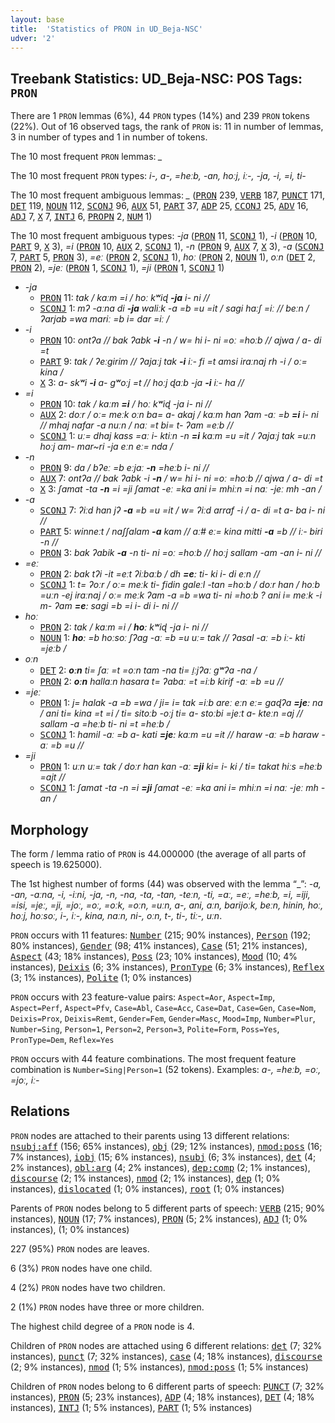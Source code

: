```yaml
---
layout: base
title:  'Statistics of PRON in UD_Beja-NSC'
udver: '2'
---
```


## Treebank Statistics: UD_Beja-NSC: POS Tags: `PRON`

There are 1 `PRON` lemmas (6%), 44 `PRON` types (14%) and 239 `PRON` tokens (22%).
Out of 16 observed tags, the rank of `PRON` is: 11 in number of lemmas, 3 in number of types and 1 in number of tokens.

The 10 most frequent `PRON` lemmas: <em>_</em>

The 10 most frequent `PRON` types:  <em>i-, a-, =heːb, -an, hoːj, iː-, -ja, -i, =i, ti-</em>

The 10 most frequent ambiguous lemmas: <em>_</em> (<tt><a href="bej_nsc-pos-PRON.html">PRON</a></tt> 239, <tt><a href="bej_nsc-pos-VERB.html">VERB</a></tt> 187, <tt><a href="bej_nsc-pos-PUNCT.html">PUNCT</a></tt> 171, <tt><a href="bej_nsc-pos-DET.html">DET</a></tt> 119, <tt><a href="bej_nsc-pos-NOUN.html">NOUN</a></tt> 112, <tt><a href="bej_nsc-pos-SCONJ.html">SCONJ</a></tt> 96, <tt><a href="bej_nsc-pos-AUX.html">AUX</a></tt> 51, <tt><a href="bej_nsc-pos-PART.html">PART</a></tt> 37, <tt><a href="bej_nsc-pos-ADP.html">ADP</a></tt> 25, <tt><a href="bej_nsc-pos-CCONJ.html">CCONJ</a></tt> 25, <tt><a href="bej_nsc-pos-ADV.html">ADV</a></tt> 16, <tt><a href="bej_nsc-pos-ADJ.html">ADJ</a></tt> 7, <tt><a href="bej_nsc-pos-X.html">X</a></tt> 7, <tt><a href="bej_nsc-pos-INTJ.html">INTJ</a></tt> 6, <tt><a href="bej_nsc-pos-PROPN.html">PROPN</a></tt> 2, <tt><a href="bej_nsc-pos-NUM.html">NUM</a></tt> 1)

The 10 most frequent ambiguous types:  <em>-ja</em> (<tt><a href="bej_nsc-pos-PRON.html">PRON</a></tt> 11, <tt><a href="bej_nsc-pos-SCONJ.html">SCONJ</a></tt> 1), <em>-i</em> (<tt><a href="bej_nsc-pos-PRON.html">PRON</a></tt> 10, <tt><a href="bej_nsc-pos-PART.html">PART</a></tt> 9, <tt><a href="bej_nsc-pos-X.html">X</a></tt> 3), <em>=i</em> (<tt><a href="bej_nsc-pos-PRON.html">PRON</a></tt> 10, <tt><a href="bej_nsc-pos-AUX.html">AUX</a></tt> 2, <tt><a href="bej_nsc-pos-SCONJ.html">SCONJ</a></tt> 1), <em>-n</em> (<tt><a href="bej_nsc-pos-PRON.html">PRON</a></tt> 9, <tt><a href="bej_nsc-pos-AUX.html">AUX</a></tt> 7, <tt><a href="bej_nsc-pos-X.html">X</a></tt> 3), <em>-a</em> (<tt><a href="bej_nsc-pos-SCONJ.html">SCONJ</a></tt> 7, <tt><a href="bej_nsc-pos-PART.html">PART</a></tt> 5, <tt><a href="bej_nsc-pos-PRON.html">PRON</a></tt> 3), <em>=eː</em> (<tt><a href="bej_nsc-pos-PRON.html">PRON</a></tt> 2, <tt><a href="bej_nsc-pos-SCONJ.html">SCONJ</a></tt> 1), <em>hoː</em> (<tt><a href="bej_nsc-pos-PRON.html">PRON</a></tt> 2, <tt><a href="bej_nsc-pos-NOUN.html">NOUN</a></tt> 1), <em>oːn</em> (<tt><a href="bej_nsc-pos-DET.html">DET</a></tt> 2, <tt><a href="bej_nsc-pos-PRON.html">PRON</a></tt> 2), <em>=jeː</em> (<tt><a href="bej_nsc-pos-PRON.html">PRON</a></tt> 1, <tt><a href="bej_nsc-pos-SCONJ.html">SCONJ</a></tt> 1), <em>=ji</em> (<tt><a href="bej_nsc-pos-PRON.html">PRON</a></tt> 1, <tt><a href="bej_nsc-pos-SCONJ.html">SCONJ</a></tt> 1)


* <em>-ja</em>
  * <tt><a href="bej_nsc-pos-PRON.html">PRON</a></tt> 11: <em>tak / kaːm =i / hoː kʷiɖ <b>-ja</b> i- ni //</em>
  * <tt><a href="bej_nsc-pos-SCONJ.html">SCONJ</a></tt> 1: <em>mʔ -aːna di <b>-ja</b> waliːk -a =b =u =it / sagi haːʃ =iː // beːn / ʔarjab =wa mariː =b i= dar =iː /</em>
* <em>-i</em>
  * <tt><a href="bej_nsc-pos-PRON.html">PRON</a></tt> 10: <em>ontʔa // bak ʔabk <b>-i</b> -n / w= hi i- ni =oː =hoːb // ajwa / a- di =t</em>
  * <tt><a href="bej_nsc-pos-PART.html">PART</a></tt> 9: <em>tak / ʔeːgirim // ʔajaːj tak <b>-i</b> iː- fi =t amsi iraːnaj rh -i / oː= kina /</em>
  * <tt><a href="bej_nsc-pos-X.html">X</a></tt> 3: <em>a- skʷi <b>-i</b> a- gʷoːj =t // hoːj ɖaːb -ja <b>-i</b> iː- ha //</em>
* <em>=i</em>
  * <tt><a href="bej_nsc-pos-PRON.html">PRON</a></tt> 10: <em>tak / kaːm <b>=i</b> / hoː kʷiɖ -ja i- ni //</em>
  * <tt><a href="bej_nsc-pos-AUX.html">AUX</a></tt> 2: <em>doːr / oː= meːk oːn ba= a- akaj / kaːm han ʔam -aː =b <b>=i</b> i- ni // mhaj nafar -a nuːn / naː =t bi= t- ʔam =eːb //</em>
  * <tt><a href="bej_nsc-pos-SCONJ.html">SCONJ</a></tt> 1: <em>uː= dhaj kass =aː i- ktiːn -n <b>=i</b> kaːm =u =it / ʔajaːj tak =uːn hoːj am- mar~ri -ja eːn eː= nda /</em>
* <em>-n</em>
  * <tt><a href="bej_nsc-pos-PRON.html">PRON</a></tt> 9: <em>da / bʔeː =b eːjaː <b>-n</b> =heːb i- ni //</em>
  * <tt><a href="bej_nsc-pos-AUX.html">AUX</a></tt> 7: <em>ontʔa // bak ʔabk -i <b>-n</b> / w= hi i- ni =oː =hoːb // ajwa / a- di =t</em>
  * <tt><a href="bej_nsc-pos-X.html">X</a></tt> 3: <em>ʃamat -ta <b>-n</b> =i =ji ʃamat -eː =ka ani i= mhiːn =i naː -jeː mh -an /</em>
* <em>-a</em>
  * <tt><a href="bej_nsc-pos-SCONJ.html">SCONJ</a></tt> 7: <em>ʔiːd han jʔ <b>-a</b> =b =u =it / w= ʔiːd arraf -i / a- di =t a- ba i- ni //</em>
  * <tt><a href="bej_nsc-pos-PART.html">PART</a></tt> 5: <em>winneːt / naʃʃalam <b>-a</b> kam // aː# eː= kina mitti <b>-a</b> =b // iː- biri -n //</em>
  * <tt><a href="bej_nsc-pos-PRON.html">PRON</a></tt> 3: <em>bak ʔabik <b>-a</b> -n ti- ni =oː =hoːb // hoːj sallam -am -an i- ni //</em>
* <em>=eː</em>
  * <tt><a href="bej_nsc-pos-PRON.html">PRON</a></tt> 2: <em>bak tʔi -it =eːt ʔiːbaːb / dh <b>=eː</b> ti- ki i- di eːn //</em>
  * <tt><a href="bej_nsc-pos-SCONJ.html">SCONJ</a></tt> 1: <em>t= ʔoːr / oː= meːk ti- fidin galeːl -tan =hoːb / doːr han / hoːb =uːn -ej iraːnaj / oː= meːk ʔam -a =b =wa ti- ni =hoːb ? ani i= meːk -i m- ʔam <b>=eː</b> sagi =b =i i- di i- ni //</em>
* <em>hoː</em>
  * <tt><a href="bej_nsc-pos-PRON.html">PRON</a></tt> 2: <em>tak / kaːm =i / <b>hoː</b> kʷiɖ -ja i- ni //</em>
  * <tt><a href="bej_nsc-pos-NOUN.html">NOUN</a></tt> 1: <em><b>hoː</b> =b hoːsoː ʃʔag -aː =b =u uː= tak // ʔasal -aː =b iː- kti =jeːb /</em>
* <em>oːn</em>
  * <tt><a href="bej_nsc-pos-DET.html">DET</a></tt> 2: <em><b>oːn</b> ti= ʃaː =t =oːn tam -na ti= i̠ːjʔaː gʷʔa -na /</em>
  * <tt><a href="bej_nsc-pos-PRON.html">PRON</a></tt> 2: <em><b>oːn</b> hallaːn hasara t= ʔabaː =t =iːb kirif -aː =b =u //</em>
* <em>=jeː</em>
  * <tt><a href="bej_nsc-pos-PRON.html">PRON</a></tt> 1: <em>j= halak -a =b =wa / ji= i= tak =iːb areː eːn eː= gaɖʔa <b>=jeː</b> na / ani ti= kina =t =i / ti= sitoːb -oːj ti= a- stoːbi =jeːt a- kteːn =aj // sallam -a =heːb ti- ni =t =heːb /</em>
  * <tt><a href="bej_nsc-pos-SCONJ.html">SCONJ</a></tt> 1: <em>hamil -aː =b a- kati <b>=jeː</b> kaːm =u =it // haraw -aː =b haraw -aː =b =u //</em>
* <em>=ji</em>
  * <tt><a href="bej_nsc-pos-PRON.html">PRON</a></tt> 1: <em>uːn uː= tak / doːr han kan -aː <b>=ji</b> ki= i- ki / ti= takat hiːs =heːb =ajt //</em>
  * <tt><a href="bej_nsc-pos-SCONJ.html">SCONJ</a></tt> 1: <em>ʃamat -ta -n =i <b>=ji</b> ʃamat -eː =ka ani i= mhiːn =i naː -jeː mh -an /</em>

## Morphology

The form / lemma ratio of `PRON` is 44.000000 (the average of all parts of speech is 19.625000).

The 1st highest number of forms (44) was observed with the lemma “_”: <em>-a, -an, -aːna, -i, -iːni, -ja, -n, -na, -ta, -tan, -teːn, -ti, =aː, =eː, =heːb, =i, =iji, =isi, =jeː, =ji, =joː, =oː, =oːk, =oːn, =uːn, a-, ani, aːn, barijoːk, beːn, hinin, hoː, hoːj, hoːsoː, i-, iː-, kina, naːn, ni-, oːn, t-, ti-, tiː-, uːn</em>.

`PRON` occurs with 11 features: <tt><a href="bej_nsc-feat-Number.html">Number</a></tt> (215; 90% instances), <tt><a href="bej_nsc-feat-Person.html">Person</a></tt> (192; 80% instances), <tt><a href="bej_nsc-feat-Gender.html">Gender</a></tt> (98; 41% instances), <tt><a href="bej_nsc-feat-Case.html">Case</a></tt> (51; 21% instances), <tt><a href="bej_nsc-feat-Aspect.html">Aspect</a></tt> (43; 18% instances), <tt><a href="bej_nsc-feat-Poss.html">Poss</a></tt> (23; 10% instances), <tt><a href="bej_nsc-feat-Mood.html">Mood</a></tt> (10; 4% instances), <tt><a href="bej_nsc-feat-Deixis.html">Deixis</a></tt> (6; 3% instances), <tt><a href="bej_nsc-feat-PronType.html">PronType</a></tt> (6; 3% instances), <tt><a href="bej_nsc-feat-Reflex.html">Reflex</a></tt> (3; 1% instances), <tt><a href="bej_nsc-feat-Polite.html">Polite</a></tt> (1; 0% instances)

`PRON` occurs with 23 feature-value pairs: `Aspect=Aor`, `Aspect=Imp`, `Aspect=Perf`, `Aspect=Pfv`, `Case=Abl`, `Case=Acc`, `Case=Dat`, `Case=Gen`, `Case=Nom`, `Deixis=Prox`, `Deixis=Remt`, `Gender=Fem`, `Gender=Masc`, `Mood=Imp`, `Number=Plur`, `Number=Sing`, `Person=1`, `Person=2`, `Person=3`, `Polite=Form`, `Poss=Yes`, `PronType=Dem`, `Reflex=Yes`

`PRON` occurs with 44 feature combinations.
The most frequent feature combination is `Number=Sing|Person=1` (52 tokens).
Examples: <em>a-, =heːb, =oː, =joː, iː-</em>


## Relations

`PRON` nodes are attached to their parents using 13 different relations: <tt><a href="bej_nsc-dep-nsubj-aff.html">nsubj:aff</a></tt> (156; 65% instances), <tt><a href="bej_nsc-dep-obj.html">obj</a></tt> (29; 12% instances), <tt><a href="bej_nsc-dep-nmod-poss.html">nmod:poss</a></tt> (16; 7% instances), <tt><a href="bej_nsc-dep-iobj.html">iobj</a></tt> (15; 6% instances), <tt><a href="bej_nsc-dep-nsubj.html">nsubj</a></tt> (6; 3% instances), <tt><a href="bej_nsc-dep-det.html">det</a></tt> (4; 2% instances), <tt><a href="bej_nsc-dep-obl-arg.html">obl:arg</a></tt> (4; 2% instances), <tt><a href="bej_nsc-dep-dep-comp.html">dep:comp</a></tt> (2; 1% instances), <tt><a href="bej_nsc-dep-discourse.html">discourse</a></tt> (2; 1% instances), <tt><a href="bej_nsc-dep-nmod.html">nmod</a></tt> (2; 1% instances), <tt><a href="bej_nsc-dep-dep.html">dep</a></tt> (1; 0% instances), <tt><a href="bej_nsc-dep-dislocated.html">dislocated</a></tt> (1; 0% instances), <tt><a href="bej_nsc-dep-root.html">root</a></tt> (1; 0% instances)

Parents of `PRON` nodes belong to 5 different parts of speech: <tt><a href="bej_nsc-pos-VERB.html">VERB</a></tt> (215; 90% instances), <tt><a href="bej_nsc-pos-NOUN.html">NOUN</a></tt> (17; 7% instances), <tt><a href="bej_nsc-pos-PRON.html">PRON</a></tt> (5; 2% instances), <tt><a href="bej_nsc-pos-ADJ.html">ADJ</a></tt> (1; 0% instances),  (1; 0% instances)

227 (95%) `PRON` nodes are leaves.

6 (3%) `PRON` nodes have one child.

4 (2%) `PRON` nodes have two children.

2 (1%) `PRON` nodes have three or more children.

The highest child degree of a `PRON` node is 4.

Children of `PRON` nodes are attached using 6 different relations: <tt><a href="bej_nsc-dep-det.html">det</a></tt> (7; 32% instances), <tt><a href="bej_nsc-dep-punct.html">punct</a></tt> (7; 32% instances), <tt><a href="bej_nsc-dep-case.html">case</a></tt> (4; 18% instances), <tt><a href="bej_nsc-dep-discourse.html">discourse</a></tt> (2; 9% instances), <tt><a href="bej_nsc-dep-nmod.html">nmod</a></tt> (1; 5% instances), <tt><a href="bej_nsc-dep-nmod-poss.html">nmod:poss</a></tt> (1; 5% instances)

Children of `PRON` nodes belong to 6 different parts of speech: <tt><a href="bej_nsc-pos-PUNCT.html">PUNCT</a></tt> (7; 32% instances), <tt><a href="bej_nsc-pos-PRON.html">PRON</a></tt> (5; 23% instances), <tt><a href="bej_nsc-pos-ADP.html">ADP</a></tt> (4; 18% instances), <tt><a href="bej_nsc-pos-DET.html">DET</a></tt> (4; 18% instances), <tt><a href="bej_nsc-pos-INTJ.html">INTJ</a></tt> (1; 5% instances), <tt><a href="bej_nsc-pos-PART.html">PART</a></tt> (1; 5% instances)

